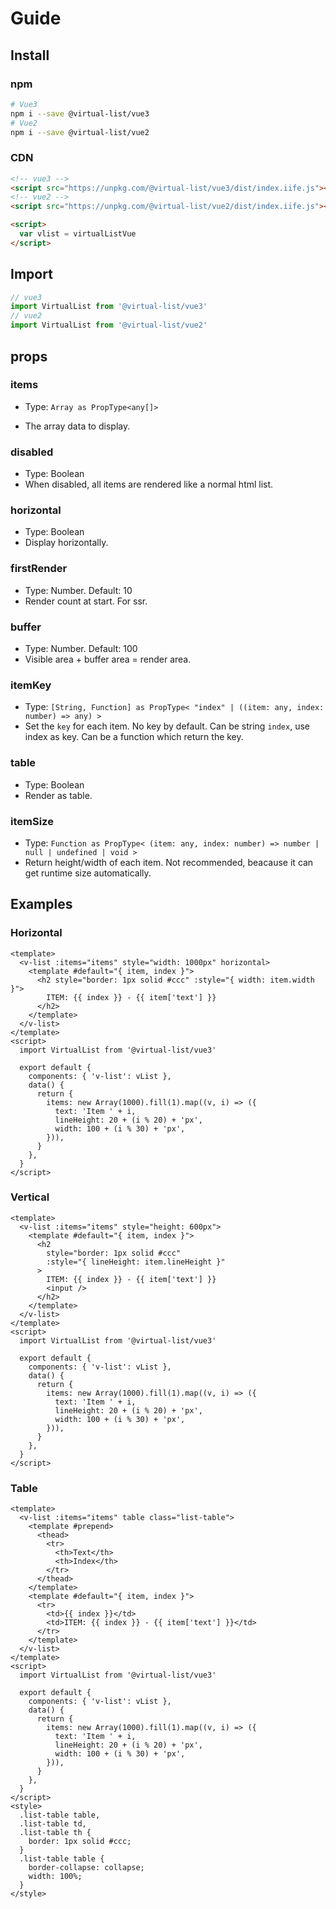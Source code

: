 # Guide

## Install

### npm

```sh
# Vue3
npm i --save @virtual-list/vue3
# Vue2
npm i --save @virtual-list/vue2
```

### CDN

```html
<!-- vue3 -->
<script src="https://unpkg.com/@virtual-list/vue3/dist/index.iife.js"></script>
<!-- vue2 -->
<script src="https://unpkg.com/@virtual-list/vue2/dist/index.iife.js"></script>

<script>
  var vlist = virtualListVue
</script>
```

## Import

```ts
// vue3
import VirtualList from '@virtual-list/vue3'
// vue2
import VirtualList from '@virtual-list/vue2'
```

## props

### items

- Type: `Array as PropType<any[]>`

- The array data to display.

### disabled

- Type: Boolean
- When disabled, all items are rendered like a normal html list.

### horizontal

- Type: Boolean
- Display horizontally.

### firstRender

- Type: Number. Default: 10
- Render count at start. For ssr.

### buffer

- Type: Number. Default: 100
- Visible area + buffer area = render area.

### itemKey

- Type: `[String, Function] as PropType< "index" | ((item: any, index: number) => any) >`
- Set the `key` for each item. No key by default. Can be string `index`, use index as key. Can be a function which return the key.

### table

- Type: Boolean
- Render as table.

### itemSize

- Type: `Function as PropType< (item: any, index: number) => number | null | undefined | void >`
- Return height/width of each item. Not recommended, beacause it can get runtime size automatically.

## Examples

### Horizontal

```vue
<template>
  <v-list :items="items" style="width: 1000px" horizontal>
    <template #default="{ item, index }">
      <h2 style="border: 1px solid #ccc" :style="{ width: item.width }">
        ITEM: {{ index }} - {{ item['text'] }}
      </h2>
    </template>
  </v-list>
</template>
<script>
  import VirtualList from '@virtual-list/vue3'

  export default {
    components: { 'v-list': vList },
    data() {
      return {
        items: new Array(1000).fill(1).map((v, i) => ({
          text: 'Item ' + i,
          lineHeight: 20 + (i % 20) + 'px',
          width: 100 + (i % 30) + 'px',
        })),
      }
    },
  }
</script>
```

<div class="grid md:grid-cols-2 gap-4">
<div>

### Vertical

```vue
<template>
  <v-list :items="items" style="height: 600px">
    <template #default="{ item, index }">
      <h2
        style="border: 1px solid #ccc"
        :style="{ lineHeight: item.lineHeight }"
      >
        ITEM: {{ index }} - {{ item['text'] }}
        <input />
      </h2>
    </template>
  </v-list>
</template>
<script>
  import VirtualList from '@virtual-list/vue3'

  export default {
    components: { 'v-list': vList },
    data() {
      return {
        items: new Array(1000).fill(1).map((v, i) => ({
          text: 'Item ' + i,
          lineHeight: 20 + (i % 20) + 'px',
          width: 100 + (i % 30) + 'px',
        })),
      }
    },
  }
</script>
```

</div>

<div>

### Table

```vue
<template>
  <v-list :items="items" table class="list-table">
    <template #prepend>
      <thead>
        <tr>
          <th>Text</th>
          <th>Index</th>
        </tr>
      </thead>
    </template>
    <template #default="{ item, index }">
      <tr>
        <td>{{ index }}</td>
        <td>ITEM: {{ index }} - {{ item['text'] }}</td>
      </tr>
    </template>
  </v-list>
</template>
<script>
  import VirtualList from '@virtual-list/vue3'

  export default {
    components: { 'v-list': vList },
    data() {
      return {
        items: new Array(1000).fill(1).map((v, i) => ({
          text: 'Item ' + i,
          lineHeight: 20 + (i % 20) + 'px',
          width: 100 + (i % 30) + 'px',
        })),
      }
    },
  }
</script>
<style>
  .list-table table,
  .list-table td,
  .list-table th {
    border: 1px solid #ccc;
  }
  .list-table table {
    border-collapse: collapse;
    width: 100%;
  }
</style>
```

</div>

</div>
